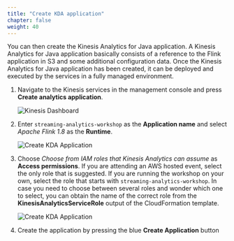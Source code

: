 ```yaml
---
title: "Create KDA application"
chapter: false
weight: 40
---
```


You can then create the Kinesis Analytics for Java application. A Kinesis Analytics for Java application basically consists of a reference to the Flink application in S3 and some additional configuration data. Once the Kinesis Analytics for Java application has been created, it can be deployed and executed by the services in a fully managed environment.

1. Navigate to the Kinesis services in the management console and press **Create analytics application**. 

	![Kinesis Dashboard](/images/kinesis-welcome-create-kda.png)

1. Enter `streaming-analytics-workshop` as the **Application name** and select *Apache Flink 1.8* as the **Runtime**. 

	![Create KDA Application](/images/kda-create-app.png)

1. Choose *Choose from IAM roles that Kinesis Analytics can assume* as **Access permissions**. If you are attending an AWS hosted event, select the only role that is suggested. If you are running the workshop on your own, select the role that starts with `streaming-analytics-workshop`. In case you need to choose between several roles and wonder which one to select, you can obtain the name of the correct role from the **KinesisAnalyticsServiceRole** output of the CloudFormation template.

	![Create KDA Application](/images/kda-create-apppermissions.png)

1. Create the application by pressing the blue **Create Application** button

